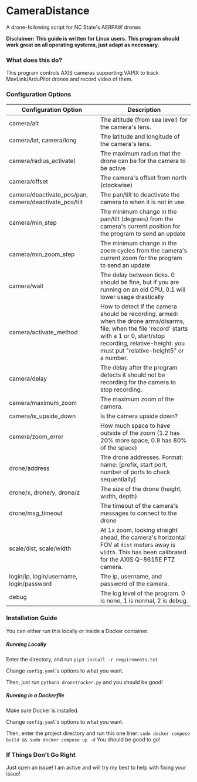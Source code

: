 # CameraDistance
A drone-following script for NC State's AERPAW drones

**Disclaimer: This guide is written for Linux users. This program should work great on all operating systems, just adapt as necessary.**

### What does this do?
This program controls AXIS cameras supporting VAPIX to track MavLink/ArduPilot drones and record video of them.

### Configuration Options

|Configuration Option|Description|
|-|-|
|camera/alt|The altitude (from sea level) for the camera's lens.|
|camera/lat, camera/long| The latitude and longitude of the camera's lens.|
|camera/radius_activate)|The maximum radius that the drone can be for the camera to be active|
|camera/offset| The camera's offset from north (clockwise)|
|camera/deactivate_pos/pan, camera/deactivate_pos/tilt|The pan/tilt to deactivate the camera to when it is not in use.|
|camera/min_step|The minimum change in the pan/tilt (degrees) from the camera's current position for the program to send an update|
|camera/min_zoom_step|The minimum change in the zoom cycles from the camera's current zoom for the program to send an update|
|camera/wait|The delay between ticks. 0 should be fine, but if you are running on an old CPU, 0.1 will lower usage drastically|
|camera/activate_method|How to detect if the camera should be recording. armed: when the drone arms/disarms, file: when the file 'record' starts with a 1 or 0, start/stop recording, relative-height: you must put "relative-height5" or a number.|
|camera/delay|The delay after the program detects it should not be recording for the camera to stop recording.|
|camera/maximum_zoom|The maximum zoom of the camera.|
|camera/is_upside_down|Is the camera upside down?|
|camera/zoom_error|How much space to have outside of the zoom (1.2 has 20% more space, 0.8 has 80% of the space)|
|drone/address| The drone addresses. Format: name: [prefix, start port, number of ports to check sequentially]|
|drone/x, drone/y, drone/z|The size of the drone (height, width, depth)|
|drone/msg_timeout| The timeout of the camera's messages to connect to the drone|
|scale/dist, scale/width| At 1x zoom, looking straight ahead, the camera's horizontal FOV at `dist` meters away is `width`. This has been calibrated for the AXIS Q-8615E PTZ camera.|
|login/ip, login/username, login/password|The ip, username, and password of the camera.|
|debug| The log level of the program. 0 is none, 1 is normal, 2 is debug.|

### Installation Guide

You can either run this locally or inside a Docker container.

##### Running Locally

Enter the directory, and run `pip3 install -r requirements.txt`

Change `config.yaml`'s options to what you want.

Then, just run `python3 dronetracker.py` and you should be good!


##### Running in a Dockerfile

Make sure Docker is installed. 

Change `config.yaml`'s options to what you want.

Then, enter the project directory and run this one liner: `sudo docker compose build && sudo docker compose up -d`
You should be good to go!



### If Things Don't Go Right

Just open an issue! I am active and will try my best to help with fixing your issue!
